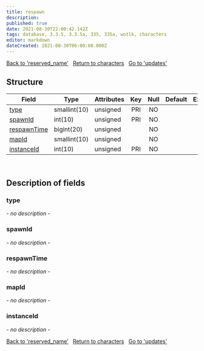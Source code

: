 ```yaml
---
title: respawn
description: 
published: true
date: 2021-08-30T22:00:42.142Z
tags: database, 3.3.5, 3.3.5a, 335, 335a, wotlk, characters
editor: markdown
dateCreated: 2021-08-30T06:00:00.000Z
---
```


<a href="https://trinitycore.info/en/database/335/characters/reserved_name" class="mt-5 v-btn v-btn--depressed v-btn--flat v-btn--outlined theme--light v-size--default darkblue--text text--lighten-3"><span class="v-btn__content"><i aria-hidden="true" class="v-icon notranslate v-icon--left mdi mdi-arrow-left theme--light"></i><span>Back to 'reserved_name'</span></span></a>&nbsp;&nbsp;&nbsp;<a href="https://trinitycore.info/en/database/335/characters/home" class="mt-5 v-btn v-btn--depressed v-btn--flat v-btn--outlined theme--light v-size--default darkblue--text text--lighten-3"><span class="v-btn__content"><i aria-hidden="true" class="v-icon notranslate v-icon--left mdi mdi-home-outline theme--light"></i><span>Return to characters</span></span></a>&nbsp;&nbsp;&nbsp;<a href="https://trinitycore.info/en/database/335/characters/updates" class="mt-5 v-btn v-btn--depressed v-btn--flat v-btn--outlined theme--light v-size--default darkblue--text text--lighten-3"><span class="v-btn__content"><span>Go to 'updates'</span><i aria-hidden="true" class="v-icon notranslate v-icon--right mdi mdi-arrow-right theme--light"></i></span></a>

## Structure

| Field | Type | Attributes | Key | Null | Default | Extra | Comment |
| --- | --- | --- | :---: | :---: | --- | --- | --- |
| [type](#type) | smallint(10) | unsigned | PRI | NO |  |  |  |
| [spawnId](#spawnid) | int(10) | unsigned | PRI | NO |  |  |  |
| [respawnTime](#respawntime) | bigint(20) | unsigned |  | NO |  |  |  |
| [mapId](#mapid) | smallint(10) | unsigned |  | NO |  |  |  |
| [instanceId](#instanceid) | int(10) | unsigned | PRI | NO |  |  |  |
&nbsp;
## Description of fields

### type
*- no description -*
&nbsp;

### spawnId
*- no description -*
&nbsp;

### respawnTime
*- no description -*
&nbsp;

### mapId
*- no description -*
&nbsp;

### instanceId
*- no description -*
&nbsp;

<a href="https://trinitycore.info/en/database/335/characters/reserved_name" class="mt-5 v-btn v-btn--depressed v-btn--flat v-btn--outlined theme--light v-size--default darkblue--text text--lighten-3"><span class="v-btn__content"><i aria-hidden="true" class="v-icon notranslate v-icon--left mdi mdi-arrow-left theme--light"></i><span>Back to 'reserved_name'</span></span></a>&nbsp;&nbsp;&nbsp;<a href="https://trinitycore.info/en/database/335/characters/home" class="mt-5 v-btn v-btn--depressed v-btn--flat v-btn--outlined theme--light v-size--default darkblue--text text--lighten-3"><span class="v-btn__content"><i aria-hidden="true" class="v-icon notranslate v-icon--left mdi mdi-home-outline theme--light"></i><span>Return to characters</span></span></a>&nbsp;&nbsp;&nbsp;<a href="https://trinitycore.info/en/database/335/characters/updates" class="mt-5 v-btn v-btn--depressed v-btn--flat v-btn--outlined theme--light v-size--default darkblue--text text--lighten-3"><span class="v-btn__content"><span>Go to 'updates'</span><i aria-hidden="true" class="v-icon notranslate v-icon--right mdi mdi-arrow-right theme--light"></i></span></a>


